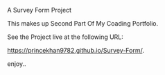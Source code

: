 A Survey Form Project

This makes up Second Part Of My Coading Portfolio.


See the Project live at the following URL:

https://princekhan9782.github.io/Survey-Form/.

enjoy..
